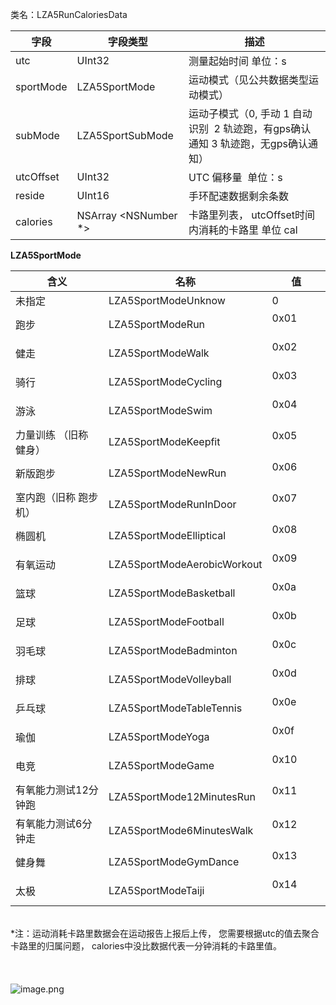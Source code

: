 类名：LZA5RunCaloriesData    

| 字段 | 字段类型 | 描述 |
| --- | --- | --- |
| utc | UInt32 | 测量起始时间 单位：s |
| sportMode | LZA5SportMode | 运动模式（见公共数据类型运动模式） |
| subMode | LZA5SportSubMode | 运动子模式（0, 手动 1 自动识别  2 轨迹跑，有gps确认通知 3 轨迹跑，无gps确认通知） |
| utcOffset | UInt32 | UTC 偏移量  单位：s |
| reside | UInt16 | 手环配速数据剩余条数 |
| calories | NSArray <NSNumber *> | 卡路里列表， utcOffset时间内消耗的卡路里 单位 cal |

**LZA5SportMode**

| 含义 | 名称 | 值 |
| --- | --- | --- |
| 未指定          | LZA5SportModeUnknow         | 0 |
| 跑步           | LZA5SportModeRun            | 0x01             |
| 健走           | LZA5SportModeWalk           | 0x02             |
| 骑行           | LZA5SportModeCycling        | 0x03             |
| 游泳           | LZA5SportModeSwim           | 0x04             |
| 力量训练 （旧称 健身） | LZA5SportModeKeepfit        | 0x05             |
| 新版跑步         | LZA5SportModeNewRun         | 0x06             |
| 室内跑（旧称 跑步机）  | LZA5SportModeRunInDoor      | 0x07             |
| 椭圆机          | LZA5SportModeElliptical     | 0x08             |
| 有氧运动         | LZA5SportModeAerobicWorkout | 0x09             |
| 篮球           | LZA5SportModeBasketball     | 0x0a             |
| 足球           | LZA5SportModeFootball       | 0x0b             |
| 羽毛球          | LZA5SportModeBadminton      | 0x0c             |
| 排球           | LZA5SportModeVolleyball     | 0x0d             |
| 乒乓球          | LZA5SportModeTableTennis    | 0x0e             |
| 瑜伽           | LZA5SportModeYoga           | 0x0f             |
| 电竞           | LZA5SportModeGame           | 0x10             |
| 有氧能力测试12分钟跑  | LZA5SportMode12MinutesRun  | 0x11             |
| 有氧能力测试6分钟走   | LZA5SportMode6MinutesWalk  | 0x12             |
| 健身舞          | LZA5SportModeGymDance       | 0x13             |
| 太极 | LZA5SportModeTaiji          | 0x14             |


<br />*注：运动消耗卡路里数据会在运动报告上报后上传， 您需要根据utc的值去聚合卡路里的归属问题， calories中没比数据代表一分钟消耗的卡路里值。<br />
<br />
<br />
<br />![image.png](https://cdn.nlark.com/yuque/0/2021/png/265997/1616071259793-2b4a7ff7-4c97-40ae-b4a9-d0cf2784df58.png#align=left&display=inline&height=2337&margin=%5Bobject%20Object%5D&name=image.png&originHeight=2337&originWidth=1080&size=368104&status=done&style=none&width=1080)

